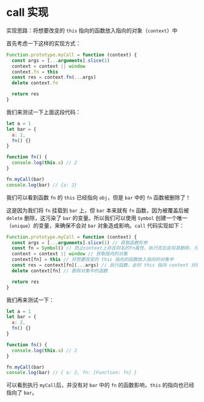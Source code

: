 # call 实现

实现思路：将想要改变的 `this` 指向的函数放入指向的对象（`context`）中

首先考虑一下这样的实现方式：

```js
Function.prototype.myCall = function (context) {
  const args = [...arguments].slice(1)
  context = context || window
  context.fn = this
  const res = context.fn(...args)
  delete context.fn

  return res
}
```

我们来测试一下上面这段代码：

```js {8}
let a = 1
let bar = {
  a: 2,
  fn() {}
}

function fn() {
  console.log(this.a) // 2
}

fn.myCall(bar)
console.log(bar) // {a: 2}
```

我们可以看到函数 `fn` 的 `this` 已经指向 `obj`，但是 `bar` 中的 `fn` 函数被删除了！

这是因为我们将 `fn` 挂载到 `bar` 上，但 `bar` 本来就有 `fn` 函数，因为被覆盖后被 `delete` 删除，这污染了 `bar` 的变量。所以我们可以使用 `Symbol` 创建一个唯一（`unique`）的变量，来确保不会对 `bar` 对象造成影响。`call` 代码实现如下：

```js
Function.prototype.myCall = function (context) {
  const args = [...arguments].slice(1) // 获取函数形参
  const fn = Symbol() // 防止context上存在同名的fn属性，执行完后会将其删除，污染对象变量
  context = context || window // 获取指向的对象
  context[fn] = this // 将想要改变的 this 指向的函数放入指向的对象中
  const res = context[fn](...args) // 执行函数，此时 this 指向 context 对象
  delete context[fn] // 删除对象中的函数

  return res
}
```

我们再来测试一下：

```js
let a = 1
let bar = {
  a: 2,
  fn() {}
}

function fn() {
  console.log(this.a) // 2
}

fn.myCall(bar)
console.log(bar) // { a: 2, fn: [Function: fn] }
```

可以看到执行 `myCall`后，并没有对 `bar` 中的 `fn` 的函数影响，`this` 的指向也已经指向了 `bar`。

<TheEnd />
